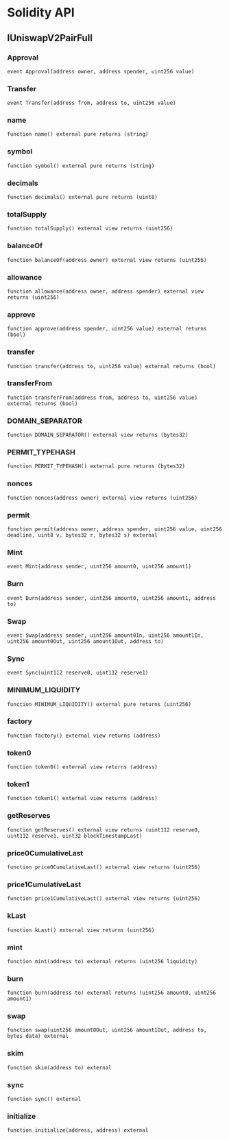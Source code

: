 # Solidity API

## IUniswapV2PairFull

### Approval

```solidity
event Approval(address owner, address spender, uint256 value)
```

### Transfer

```solidity
event Transfer(address from, address to, uint256 value)
```

### name

```solidity
function name() external pure returns (string)
```

### symbol

```solidity
function symbol() external pure returns (string)
```

### decimals

```solidity
function decimals() external pure returns (uint8)
```

### totalSupply

```solidity
function totalSupply() external view returns (uint256)
```

### balanceOf

```solidity
function balanceOf(address owner) external view returns (uint256)
```

### allowance

```solidity
function allowance(address owner, address spender) external view returns (uint256)
```

### approve

```solidity
function approve(address spender, uint256 value) external returns (bool)
```

### transfer

```solidity
function transfer(address to, uint256 value) external returns (bool)
```

### transferFrom

```solidity
function transferFrom(address from, address to, uint256 value) external returns (bool)
```

### DOMAIN_SEPARATOR

```solidity
function DOMAIN_SEPARATOR() external view returns (bytes32)
```

### PERMIT_TYPEHASH

```solidity
function PERMIT_TYPEHASH() external pure returns (bytes32)
```

### nonces

```solidity
function nonces(address owner) external view returns (uint256)
```

### permit

```solidity
function permit(address owner, address spender, uint256 value, uint256 deadline, uint8 v, bytes32 r, bytes32 s) external
```

### Mint

```solidity
event Mint(address sender, uint256 amount0, uint256 amount1)
```

### Burn

```solidity
event Burn(address sender, uint256 amount0, uint256 amount1, address to)
```

### Swap

```solidity
event Swap(address sender, uint256 amount0In, uint256 amount1In, uint256 amount0Out, uint256 amount1Out, address to)
```

### Sync

```solidity
event Sync(uint112 reserve0, uint112 reserve1)
```

### MINIMUM_LIQUIDITY

```solidity
function MINIMUM_LIQUIDITY() external pure returns (uint256)
```

### factory

```solidity
function factory() external view returns (address)
```

### token0

```solidity
function token0() external view returns (address)
```

### token1

```solidity
function token1() external view returns (address)
```

### getReserves

```solidity
function getReserves() external view returns (uint112 reserve0, uint112 reserve1, uint32 blockTimestampLast)
```

### price0CumulativeLast

```solidity
function price0CumulativeLast() external view returns (uint256)
```

### price1CumulativeLast

```solidity
function price1CumulativeLast() external view returns (uint256)
```

### kLast

```solidity
function kLast() external view returns (uint256)
```

### mint

```solidity
function mint(address to) external returns (uint256 liquidity)
```

### burn

```solidity
function burn(address to) external returns (uint256 amount0, uint256 amount1)
```

### swap

```solidity
function swap(uint256 amount0Out, uint256 amount1Out, address to, bytes data) external
```

### skim

```solidity
function skim(address to) external
```

### sync

```solidity
function sync() external
```

### initialize

```solidity
function initialize(address, address) external
```


